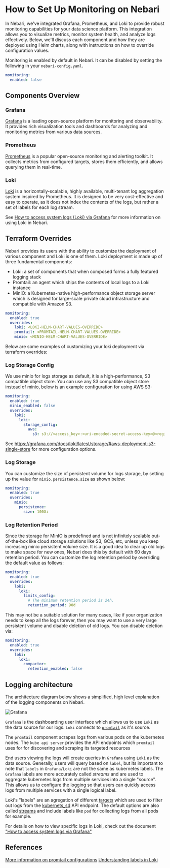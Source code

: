 # How to Set Up Monitoring on Nebari

In Nebari, we've integrated Grafana, Prometheus, and Loki to provide robust monitoring capabilities for
your data science platform. This integration allows you to visualize metrics, monitor system health, and
analyze logs effectively. Below, we'll discuss each component and how they are deployed using Helm charts,
along with instructions on how to override configuration values.

Monitoring is enabled by default in Nebari. It can be disabled by setting the following in your `nebari-config.yaml`.

```yaml
monitoring:
  enabled: false
```

## Components Overview

### Grafana

[Grafana](https://grafana.com/) is a leading open-source platform for monitoring and observability.
It provides rich visualization tools and dashboards for analyzing and monitoring metrics from various data sources.

### Prometheus

[Prometheus](https://prometheus.io/) is a popular open-source monitoring and alerting toolkit. It collects
metrics from configured targets, stores them efficiently, and allows querying them in real-time.

### Loki

[Loki](https://grafana.com/docs/loki/latest/) is a horizontally-scalable, highly available, multi-tenant log
aggregation system inspired by Prometheus. It is designed to be very cost-effective and easy to operate, as it
does not index the contents of the logs, but rather a set of labels for each log stream.

See [How to access system logs (Loki) via Grafana][access-logs-loki] for more information on using Loki in Nebari.

## Terraform Overrides

Nebari provides its users with the ability to customize the deployment of various component
and Loki is one of them. Loki deployment is made up of three fundamental components:

- Loki: a set of components that when composed forms a fully featured logging stack
- Promtail: an agent which ships the contents of local logs to a Loki instance
- MinIO: a Kubernetes-native high-performance object storage server which is designed for large-scale
  private cloud infrastructure and compatible with Amazon S3.

```yaml
monitoring:
  enabled: true
  overrides:
    loki: <LOKI-HELM-CHART-VALUES-OVERRIDE>
    promtail: <PROMTAIL-HELM-CHART-VALUES-OVERRIDE>
    minio: <MINIO-HELM-CHART-VALUES-OVERRIDE>
```

Below are some examples of customizing your loki deployment via terraform overrides:

### Log Storage Config

We use minio for logs storage as default, it is a high-performance, S3 compatible object store. You can use
any S3 compatible object store instead of minio, below is an example configuration for using AWS S3:

```yaml
monitoring:
  enabled: true
  minio_enabled: false
  overrides:
    loki:
      loki:
        storage_config:
          aws:
            s3: s3://<access_key>:<uri-encoded-secret-access-key>@<region>
```

See https://grafana.com/docs/loki/latest/storage/#aws-deployment-s3-single-store for more configuration
options.

### Log Storage

You can customize the size of persistent volume for logs storage, by setting up the value for
`minio.persistence.size` as shown below:

```yaml
monitoring:
  enabled: true
  overrides:
    minio:
      persistence:
        size: 100Gi
```

### Log Retention Period

Since the storage for MinIO is predefined and is not infinitely scalable out-of-the-box like
cloud storage solutions like S3, GCS, etc, unless you keep increasing minio persistent volume size.
It is a good idea to clear up old logs to make space for new ones, Nebari does this by default with
60 days retention period. You can customize the log retention period by overriding the default
value as follows:

```yaml
monitoring:
  enabled: true
  overrides:
    loki:
      loki:
        limits_config:
          # The minimum retention period is 24h.
          retention_period: 90d
```

This may not be a suitable solution for many cases, like if your organization needs to keep
all the logs forever, then you may want to use a very large persistent volume and disable
deletion of old logs. You can disable deletion via:

```yaml
monitoring:
  enabled: true
  overrides:
    loki:
      loki:
        compactor:
          retention_enabled: false
```

## Logging architecture

The architecture diagram below shows a simplified, high level explanation of the logging components on Nebari.

![Grafana](/img/how-tos/grafana-loki-promtail-architecture.png)

`Grafana` is the dashboarding user interface which allows us to use `Loki` as the data source for our logs. `Loki` connects to [`promtail`](https://grafana.com/docs/loki/latest/send-data/promtail/) as it's source.

The `promtail` component scrapes logs from various pods on the kubernetes nodes. The `kube api server` provides the API endpoints which `promtail` uses for for discovering and scraping its targeted resources

End users viewing the logs will create queries in `Grafana` using `Loki` as the data source. Generally, users will query based on `label`, but its important to note that `labels` in `Grafana/Loki` are not the same as kubernetes labels. The `Grafana` labels are more accurately called _streams_ and are used to aggregate kubernetes logs from multiple services into a single "source". This allows us to configure the logging so that users can quickly access logs from multiple services with a single logical label.

Loki's "labels" are an agregation of different [targets](https://grafana.com/docs/loki/latest/send-data/promtail/configuration/#scrape_configs) which are used to filter out logs from the [kubernets_sd](https://grafana.com/docs/loki/latest/send-data/promtail/configuration/#kubernetes_sd_config) API endpoint. The default options are also called [streams](https://grafana.com/docs/loki/latest/get-started/labels/#understand-labels) and include labels like `pod` for collecting logs from all pods for example.

For details on how to view specific logs in Loki, check out the document ["How to access system logs via Grafana"](access-logs-loki)

## References

[More information on promtail configurations](https://grafana.com/docs/loki/latest/send-data/promtail/configuration/)
[Understanding labels in Loki](https://grafana.com/docs/loki/latest/get-started/labels/#understand-labels)

<!-- Internal links -->

[access-logs-loki]: /how-tos/access-logs-loki.md
